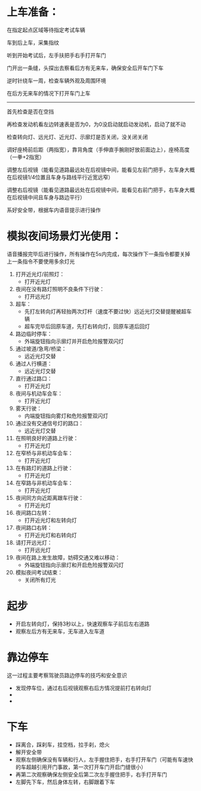 # 上车准备：
在指定起点区域等待指定考试车辆

车到后上车，采集指纹

听到开始考试后，左手扶把手右手打开车门

门开出一条缝，头探出去察看后方有无来车，确保安全后开车门下车

逆时针绕车一周，检查车辆外观及周围环境

在后方无来车的情况下打开车门上车

------------------------------------------------------------------------------------------------------
首先检查是否在空挡

再检查发动机看左边转速表是否为0，为0没启动就启动发动机，启动了就不动

检查转向灯、远光灯、近光灯、示廓灯是否关闭，没关闭关闭

调好座椅前后距（两指宽），靠背角度（手伸直手腕刚好放前面边上），座椅高度（一拳+2指宽）

调整左后视镜（能看见道路最远处在后视镜中间，能看见左前门把手，左车身大概在后视镜1/4位置且车身与路线平行近宽远窄）

调整右后视镜（能看见道路最远处在后视镜中间，能看见右前门把手，右车身大概在后视镜中间且车身与路边平行）

系好安全带，根据车内语音提示进行操作

# 模拟夜间场景灯光使用：
语音播报完毕后进行操作，所有操作在5s内完成，每次操作下一条指令都要关掉上一条指令不要使用多余灯光

1. 打开近光灯/前照灯：
    - 打开近光灯
2. 夜间在没有路灯照明不良条件下行驶：
    - 打开远光灯
3. 超车：
    - 先打左转向灯再轻抬两次灯杆（速度不要过快）远近光灯交替提醒被超车辆
    - 超车完毕后回原车道，先打右转向灯，回原车道后回灯
4. 路边临时停车：
    - 外端旋钮指向示廓灯并开启危险报警双闪灯
5. 通过坡道/急弯/桥梁：
    - 远近光灯交替
6. 通过人行横道：
    - 远近光灯交替
7. 直行通过路口：
    - 打开近光灯
8. 夜间与机动车会车：
    - 打开近光灯
9. 雾天行驶：
    - 内端旋钮指向雾灯和危险报警双闪灯
10. 通过没有交通信号灯的路口：
    - 远近光灯交替
11. 在照明良好的道路上行驶：
    - 打开近光灯
12. 在窄桥与非机动车会车：
    - 打开近光灯
13. 在有路灯的道路上行驶：
    - 打开近光灯
14. 在窄路与非机动车会车：
    - 打开近光灯
15. 夜间同方向近距离跟车行驶：
    - 打开近光灯
16. 夜间路口左转：
    - 打开近光灯和左转向灯
17. 夜间路口右转：
    - 打开近光灯和右转向灯
18. 请打开远光灯：
    - 打开远光灯
19. 夜间在路上发生故障，妨碍交通又难以移动：
    - 外端旋钮指向示廓灯和开启危险报警双闪灯
20. 模拟夜间考试结束：
    - 关闭所有灯光

# 起步
- 开启左转向灯，保持3秒以上，快速观察车子前后左右道路
- 观察左后方有无来车，无车进入左车道





# 靠边停车
这一过程主要考察驾驶员路边停车的技巧和安全意识
- 发现停车位，通过右后视镜观察右后方情况提前打右转向灯
- 
- 

# 下车
- 踩离合，踩刹车，挂空档，拉手刹，熄火
- 解开安全带
- 观察左侧确保没有车辆和行人，左手握住把手，右手打开车门（可能有车速快的车超越引用开门事故，第一次打开车门开启门缝很小）
- 再第二次观察确保左侧安全后第二次左手握住把手，右手打开车门
- 左脚先下车，然后身体左转，右脚跟着下车

































